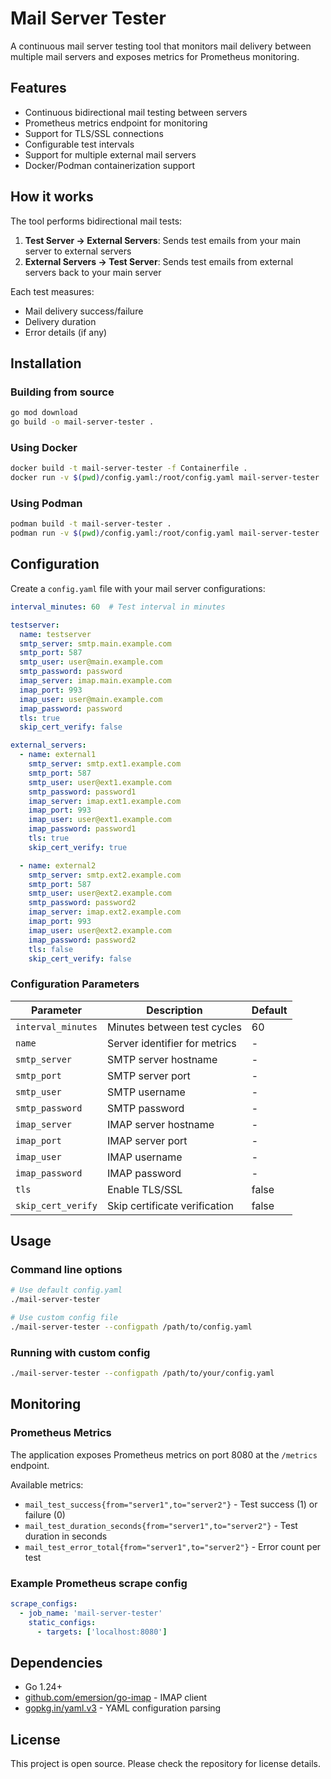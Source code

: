 # Mail Server Tester

A continuous mail server testing tool that monitors mail delivery between multiple mail servers and exposes metrics for Prometheus monitoring.

## Features

- Continuous bidirectional mail testing between servers
- Prometheus metrics endpoint for monitoring
- Support for TLS/SSL connections
- Configurable test intervals
- Support for multiple external mail servers
- Docker/Podman containerization support

## How it works

The tool performs bidirectional mail tests:
1. **Test Server → External Servers**: Sends test emails from your main server to external servers
2. **External Servers → Test Server**: Sends test emails from external servers back to your main server

Each test measures:
- Mail delivery success/failure
- Delivery duration
- Error details (if any)

## Installation

### Building from source

```bash
go mod download
go build -o mail-server-tester .
```

### Using Docker

```bash
docker build -t mail-server-tester -f Containerfile .
docker run -v $(pwd)/config.yaml:/root/config.yaml mail-server-tester
```

### Using Podman

```bash
podman build -t mail-server-tester .
podman run -v $(pwd)/config.yaml:/root/config.yaml mail-server-tester
```

## Configuration

Create a `config.yaml` file with your mail server configurations:

```yaml
interval_minutes: 60  # Test interval in minutes

testserver:
  name: testserver
  smtp_server: smtp.main.example.com
  smtp_port: 587
  smtp_user: user@main.example.com
  smtp_password: password
  imap_server: imap.main.example.com
  imap_port: 993
  imap_user: user@main.example.com
  imap_password: password
  tls: true
  skip_cert_verify: false

external_servers:
  - name: external1
    smtp_server: smtp.ext1.example.com
    smtp_port: 587
    smtp_user: user@ext1.example.com
    smtp_password: password1
    imap_server: imap.ext1.example.com
    imap_port: 993
    imap_user: user@ext1.example.com
    imap_password: password1
    tls: true
    skip_cert_verify: true

  - name: external2
    smtp_server: smtp.ext2.example.com
    smtp_port: 587
    smtp_user: user@ext2.example.com
    smtp_password: password2
    imap_server: imap.ext2.example.com
    imap_port: 993
    imap_user: user@ext2.example.com
    imap_password: password2
    tls: false
    skip_cert_verify: false
```

### Configuration Parameters

| Parameter | Description | Default |
|-----------|-------------|---------|
| `interval_minutes` | Minutes between test cycles | 60 |
| `name` | Server identifier for metrics | - |
| `smtp_server` | SMTP server hostname | - |
| `smtp_port` | SMTP server port | - |
| `smtp_user` | SMTP username | - |
| `smtp_password` | SMTP password | - |
| `imap_server` | IMAP server hostname | - |
| `imap_port` | IMAP server port | - |
| `imap_user` | IMAP username | - |
| `imap_password` | IMAP password | - |
| `tls` | Enable TLS/SSL | false |
| `skip_cert_verify` | Skip certificate verification | false |

## Usage

### Command line options

```bash
# Use default config.yaml
./mail-server-tester

# Use custom config file
./mail-server-tester --configpath /path/to/config.yaml
```

### Running with custom config

```bash
./mail-server-tester --configpath /path/to/your/config.yaml
```

## Monitoring

### Prometheus Metrics

The application exposes Prometheus metrics on port 8080 at the `/metrics` endpoint.

Available metrics:
- `mail_test_success{from="server1",to="server2"}` - Test success (1) or failure (0)
- `mail_test_duration_seconds{from="server1",to="server2"}` - Test duration in seconds
- `mail_test_error_total{from="server1",to="server2"}` - Error count per test

### Example Prometheus scrape config

```yaml
scrape_configs:
  - job_name: 'mail-server-tester'
    static_configs:
      - targets: ['localhost:8080']
```

## Dependencies

- Go 1.24+
- [github.com/emersion/go-imap](https://github.com/emersion/go-imap) - IMAP client
- [gopkg.in/yaml.v3](https://gopkg.in/yaml.v3) - YAML configuration parsing

## License

This project is open source. Please check the repository for license details.
